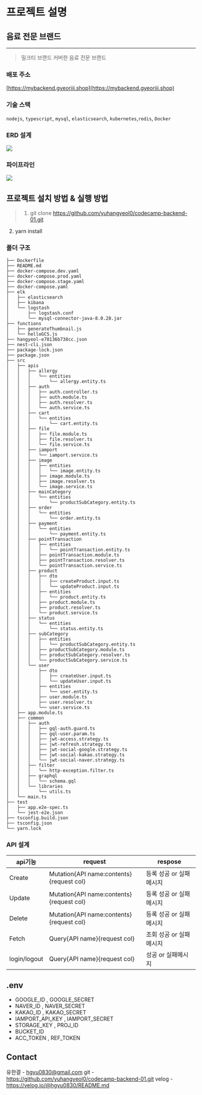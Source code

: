 # 프로젝트 설명
## 음료 전문 브랜드
---
> 밀크티 브랜드 커버한 음료 전문 브랜드

### 배포 주소
[https://mybackend.gyeoriii.shop](https://mybackend.gyeoriii.shop)

### 기술 스택
`nodejs`, `typescript`, `mysql`, `elasticsearch`, `kubernetes`,`redis`, `Docker`

### ERD 설계
![](https://images.velog.io/images/hgyu0830/post/23c59a65-9d04-4b7e-875e-99c46a1cdc7c/Screen%20Shot%202022-02-17%20at%209.47.02%20AM.png)

### 파이프라인
![](https://images.velog.io/images/hgyu0830/post/c92d47df-23ae-404c-85de-f5f7443bf46c/%E1%84%89%E1%85%B3%E1%84%8F%E1%85%B3%E1%84%85%E1%85%B5%E1%86%AB%E1%84%89%E1%85%A3%E1%86%BA%202022-03-13%20%E1%84%8B%E1%85%A9%E1%84%92%E1%85%AE%204.54.25.png)


## 프로젝트 설치 방법 & 실행 방법
> 1. git clone https://github.com/yuhangyeol0/codecamp-backend-01.git
2. yarn install

### 폴더 구조
```
├── Dockerfile
├── README.md
├── docker-compose.dev.yaml
├── docker-compose.prod.yaml
├── docker-compose.stage.yaml
├── docker-compose.yaml
├── elk
│   ├── elasticsearch
│   ├── kibana
│   └── logstash
│       ├── logstash.conf
│       └── mysql-connector-java-8.0.28.jar
├── functions
│   ├── generateThumbnail.js
│   └── helloGCS.js
├── hangyeol-e78136b738cc.json
├── nest-cli.json
├── package-lock.json
├── package.json
├── src
│   ├── apis
│   │   ├── allergy
│   │   │   └── entities
│   │   │       └── allergy.entity.ts
│   │   ├── auth
│   │   │   ├── auth.controller.ts
│   │   │   ├── auth.module.ts
│   │   │   ├── auth.resolver.ts
│   │   │   └── auth.service.ts
│   │   ├── cart
│   │   │   └── entities
│   │   │       └── cart.entity.ts
│   │   ├── file
│   │   │   ├── file.module.ts
│   │   │   ├── file.resolver.ts
│   │   │   └── file.service.ts
│   │   ├── iamport
│   │   │   └── iamport.service.ts
│   │   ├── image
│   │   │   ├── entities
│   │   │   │   └── image.entity.ts
│   │   │   ├── image.module.ts
│   │   │   ├── image.resolver.ts
│   │   │   └── image.service.ts
│   │   ├── mainCategory
│   │   │   └── entities
│   │   │       └── productSubCategory.entity.ts
│   │   ├── order
│   │   │   └── entities
│   │   │       └── order.entity.ts
│   │   ├── payment
│   │   │   └── entities
│   │   │       └── payment.entity.ts
│   │   ├── pointTransaction
│   │   │   ├── entities
│   │   │   │   └── pointTransaction.entity.ts
│   │   │   ├── pointTransaction.module.ts
│   │   │   ├── pointTransaction.resolver.ts
│   │   │   └── pointTransaction.service.ts
│   │   ├── product
│   │   │   ├── dto
│   │   │   │   ├── createProduct.input.ts
│   │   │   │   └── updateProduct.input.ts
│   │   │   ├── entities
│   │   │   │   └── product.entity.ts
│   │   │   ├── product.module.ts
│   │   │   ├── product.resolver.ts
│   │   │   └── product.service.ts
│   │   ├── status
│   │   │   └── entities
│   │   │       └── status.entity.ts
│   │   ├── subCategory
│   │   │   ├── entities
│   │   │   │   └── productSubCategory.entity.ts
│   │   │   ├── productSubCategory.module.ts
│   │   │   ├── productSubCategory.resolver.ts
│   │   │   └── productSubCategory.service.ts
│   │   └── user
│   │       ├── dto
│   │       │   ├── createUser.input.ts
│   │       │   └── updateUser.input.ts
│   │       ├── entities
│   │       │   └── user.entity.ts
│   │       ├── user.module.ts
│   │       ├── user.resolver.ts
│   │       └── user.service.ts
│   ├── app.module.ts
│   ├── common
│   │   ├── auth
│   │   │   ├── gql-auth.guard.ts
│   │   │   ├── gql-user.param.ts
│   │   │   ├── jwt-access.strategy.ts
│   │   │   ├── jwt-refresh.strategy.ts
│   │   │   ├── jwt-social-google.strategy.ts
│   │   │   ├── jwt-social-kakao.strategy.ts
│   │   │   └── jwt-social-naver.strategy.ts
│   │   ├── filter
│   │   │   └── http-exception.filter.ts
│   │   ├── graphql
│   │   │   └── schema.gql
│   │   └── libraries
│   │       └── utils.ts
│   └── main.ts
├── test
│   ├── app.e2e-spec.ts
│   └── jest-e2e.json
├── tsconfig.build.json
├── tsconfig.json
└── yarn.lock
```

### API 설계

<!--table-->
|api기능|request|respose|
|--|--|--|
|Create|Mutation{API name:contents}{request col}|등록 성공 or 실패메시지|
|Update|Mutation{API name:contents}{request col}|등록 성공 or 실패메시지|
|Delete|Mutation{API name:contents}{request col}|등록 성공 or 실패메시지|
|Fetch|Query{API name}{request col}|조회 성공 or 실패메시지|
|login/logout|Query{API name}{request col}|성공 or 실패메시지|

## .env
- GOOGLE_ID , GOOGLE_SECRET
- NAVER_ID , NAVER_SECRET
- KAKAO_ID , KAKAO_SECRET
- IAMPORT_API_KEY , IAMPORT_SECRET
- STORAGE_KEY , PROJ_ID
- BUCKET_ID
- ACC_TOKEN , REF_TOKEN

## Contact
유한결 - hgyu0830@gmail.com
git - https://github.com/yuhangyeol0/codecamp-backend-01.git
velog - https://velog.io/@hgyu0830/README.md
